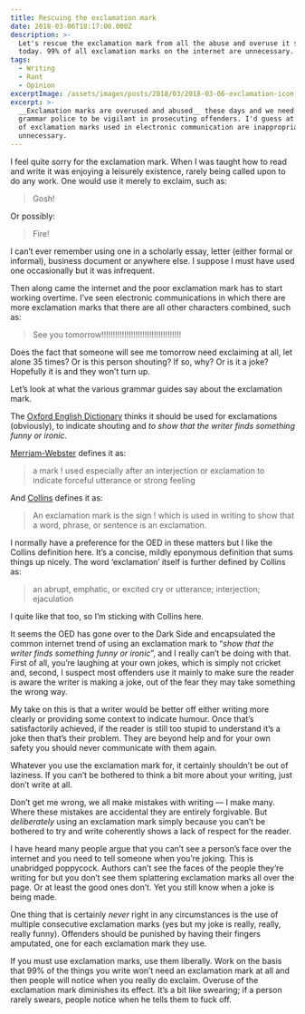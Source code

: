 ```yaml
---
title: Rescuing the exclamation mark
date: 2018-03-06T18:17:00.000Z
description: >-
  Let's rescue the exclamation mark from all the abuse and overuse it suffers
  today. 99% of all exclamation marks on the internet are unnecessary.
tags:
  - Writing
  - Rant
  - Opinion
excerptImage: /assets/images/posts/2018/03/2018-03-06-exclamation-icon.png
excerpt: >-
  __Exclamation marks are overused and abused__ these days and we need the
  grammar police to be vigilant in prosecuting offenders. I'd guess at least 99%
  of exclamation marks used in electronic communication are inappropriate and
  unnecessary.
---
```

I feel quite sorry for the exclamation mark. When I was taught how to read and write it was enjoying a leisurely existence, rarely being called upon to do any work. One would use it merely to exclaim, such as:

> Gosh!

Or possibly:

> Fire!

I can’t ever remember using one in a scholarly essay, letter (either formal or informal), business document or anywhere else. I suppose I must have used one occasionally but it was infrequent.

Then along came the internet and the poor exclamation mark has to start working overtime. I’ve seen electronic communications in which there are more exclamation marks that there are all other characters combined, such as:

> See you tomorrow!!!!!!!!!!!!!!!!!!!!!!!!!!!!!!!!!!!

Does the fact that someone will see me tomorrow need exclaiming at all, let alone 35 times? Or is this person shouting? If so, why? Or is it a joke? Hopefully it is and they won’t turn up.

Let’s look at what the various grammar guides say about the exclamation mark.

The [Oxford English Dictionary](https://en.oxforddictionaries.com/punctuation/exclamation-mark-point "See the OED definition.") thinks it should be used for exclamations (obviously), to indicate shouting and _to show that the writer finds something funny or ironic_.

[Merriam-Webster](https://www.merriam-webster.com/dictionary/exclamation%20point "See the Merriam-Webster definition.") defines it as:

> a mark ! used especially after an interjection or exclamation to indicate forceful utterance or strong feeling

And [Collins](https://www.collinsdictionary.com/dictionary/english/exclamation-mark "See the Collins definition.") defines it as:

> An exclamation mark is the sign ! which is used in writing to show that a word, phrase, or sentence is an exclamation.

I normally have a preference for the OED in these matters but I like the Collins definition here. It’s a concise, mildly eponymous definition that sums things up nicely. The word ‘exclamation’ itself is further defined by Collins as:

> an abrupt, emphatic, or excited cry or utterance; interjection; ejaculation

I quite like that too, so I’m sticking with Collins here.

It seems the OED has gone over to the Dark Side and encapsulated the common internet trend of using an exclamation mark to “_show that the writer finds something funny or ironic_”, and I really can’t be doing with that. First of all, you’re laughing at your own jokes, which is simply not cricket and, second, I suspect most offenders use it mainly to make sure the reader is aware the writer is making a joke, out of the fear they may take something the wrong way.

My take on this is that a writer would be better off either writing more clearly or providing some context to indicate humour. Once that’s satisfactorily achieved, if the reader is still too stupid to understand it’s a joke then that’s their problem. They are beyond help and for your own safety you should never communicate with them again.

Whatever you use the exclamation mark for, it certainly shouldn’t be out of laziness. If you can’t be bothered to think a bit more about your writing, just don’t write at all.

Don’t get me wrong, we all make mistakes with writing — I make many. Where these mistakes are accidental they are entirely forgivable. But _deliberately_ using an exclamation mark simply because you can’t be bothered to try and write coherently shows a lack of respect for the reader.

I have heard many people argue that you can’t see a person’s face over the internet and you need to tell someone when you’re joking. This is unabridged poppycock. Authors can’t see the faces of the people they’re writing for but you don’t see them splattering exclamation marks all over the page. Or at least the good ones don’t. Yet you still know when a joke is being made.

One thing that is certainly _never_ right in any circumstances is the use of multiple consecutive exclamation marks (yes but my joke is really, really, really funny). Offenders should be punished by having their fingers amputated, one for each exclamation mark they use.

If you must use exclamation marks, use them liberally. Work on the basis that 99% of the things you write won’t need an exclamation mark at all and then people will notice when you really do exclaim. Overuse of the exclamation mark diminishes its effect. It’s a bit like swearing; if a person rarely swears, people notice when he tells them to fuck off.

